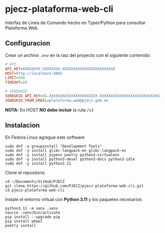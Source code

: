 # pjecz-plataforma-web-cli

Interfaz de Linea de Comando hecho en Typer/Python para consultar Plataforma Web.

## Configuracion

Crear un archivo `.env` en la raiz del proyecto con el siguiente contenido:

```ini
# API
API_KEY=XXXXXXXX.XXXXXXXX.XXXXXXXXXXXXXXXXXXXXXXXX
HOST=http://localhost:8002
LIMIT=500
TIMEOUT=20

# SENDGRID
SENDGRID_API_KEY=SG.XXXXXXXXXXXXXXXXXXXXXX.XXXXXXXXXXXXXXXXXXXXXXXXXXXXXXXXXXXXXXXXXXX
SENDGRID_FROM_EMAIL=plataforma.web@pjecz.gob.mx
```

**NOTA:** En HOST **NO debe incluir** la ruta `/v3`

## Instalacion

En Fedora Linux agregue este software

    sudo dnf -y groupinstall "Development Tools"
    sudo dnf -y install glibc-langpack-en glibc-langpack-es
    sudo dnf -y install pipenv poetry python3-virtualenv
    sudo dnf -y install python3-devel python3-docs python3-idle
    sudo dnf -y install python3.11

Clone el repositorio

    cd ~/Documents/GitHub/PJECZ
    git clone https://github.com/PJECZ/pjecz-plataforma-web-cli.git
    cd pjecz-plataforma-web-cli

Instale el entorno virtual con **Python 3.11** y los paquetes necesarios

    python3.11 -m venv .venv
    source .venv/bin/activate
    pip install --upgrade pip
    pip install wheel
    poetry install
